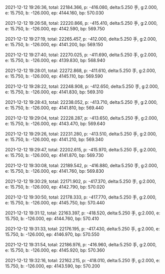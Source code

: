 2021-12-12 19:26:36, total: 22184.366, p: -416.080, delta:5.250 手, g:2.000, e: 15.750, b: -126.000, ep: 4144.160, bp: 570.030

2021-12-12 19:26:58, total: 22220.866, p: -415.410, delta:5.250 手, g:2.000, e: 15.750, b: -126.000, ep: 4142.590, bp: 569.750

2021-12-12 19:27:19, total: 22265.457, p: -412.000, delta:5.250 手, g:2.000, e: 15.750, b: -126.000, ep: 4141.200, bp: 569.150

2021-12-12 19:27:40, total: 22270.025, p: -411.690, delta:5.250 手, g:2.000, e: 15.750, b: -126.000, ep: 4139.830, bp: 568.940

2021-12-12 19:28:01, total: 22272.868, p: -411.610, delta:5.250 手, g:2.000, e: 15.750, b: -126.000, ep: 4145.110, bp: 569.590

2021-12-12 19:28:22, total: 22248.908, p: -412.650, delta:5.250 手, g:2.000, e: 15.750, b: -126.000, ep: 4141.830, bp: 569.310

2021-12-12 19:28:43, total: 22238.052, p: -413.710, delta:5.250 手, g:2.000, e: 15.750, b: -126.000, ep: 4141.810, bp: 569.440

2021-12-12 19:29:04, total: 22228.287, p: -413.650, delta:5.250 手, g:2.000, e: 15.750, b: -126.000, ep: 4143.470, bp: 569.640

2021-12-12 19:29:26, total: 22231.280, p: -413.510, delta:5.250 手, g:2.000, e: 15.750, b: -126.000, ep: 4141.210, bp: 569.340

2021-12-12 19:29:47, total: 22202.615, p: -415.970, delta:5.250 手, g:2.000, e: 15.750, b: -126.000, ep: 4141.870, bp: 569.730

2021-12-12 19:30:08, total: 22189.542, p: -416.880, delta:5.250 手, g:2.000, e: 15.750, b: -126.000, ep: 4141.760, bp: 569.830

2021-12-12 19:30:29, total: 22171.902, p: -417.370, delta:5.250 手, g:2.000, e: 15.750, b: -126.000, ep: 4142.790, bp: 570.020

2021-12-12 19:30:50, total: 22178.333, p: -417.770, delta:5.250 手, g:2.000, e: 15.750, b: -126.000, ep: 4145.750, bp: 570.440

2021-12-12 19:31:12, total: 22163.397, p: -418.520, delta:5.250 手, g:2.000, e: 15.750, b: -126.000, ep: 4144.760, bp: 570.410

2021-12-12 19:31:33, total: 22176.195, p: -417.430, delta:5.250 手, g:2.000, e: 15.750, b: -126.000, ep: 4146.970, bp: 570.550

2021-12-12 19:31:54, total: 22186.976, p: -416.960, delta:5.250 手, g:2.000, e: 15.750, b: -126.000, ep: 4145.920, bp: 570.360

2021-12-12 19:32:16, total: 22162.215, p: -418.010, delta:5.250 手, g:2.000, e: 15.750, b: -126.000, ep: 4143.590, bp: 570.200